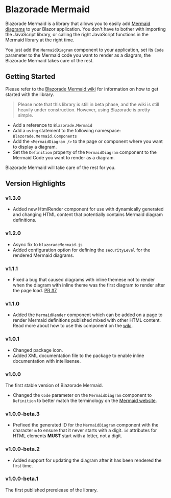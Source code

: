 ﻿# Blazorade Mermaid

Blazorade Mermaid is a library that allows you to easily add [Mermaid diagrams](https://mermaid.js.org/) to your Blazor application. You don't have to bother with importing the JavaScript library, or calling the right JavaScript functions in the Mermaid library at the right time.

You just add the `MermaidDiagram` component to your application, set its `Code` parameter to the Mermaid code you want to render as a diagram, the Blazorade Mermaid takes care of the rest.

## Getting Started

Please refer to the [Blazorade Mermaid wiki](https://github.com/Blazorade/Blazorade-Mermaid/wiki) for information on how to get started with the library.
> Please note that this library is still in beta phase, and the wiki is still heavily under construction. However, using Blazorade is pretty simple.

- Add a reference to `Blazorade.Mermaid`
- Add a `using` statement to the following namespace: `Blazorade.Mermaid.Components`
- Add the `<MermaidDiagram />` to the page or component where you want to display a diagram.
- Set the `Definition` property of the `MermaidDiagram` component to the Mermaid Code you want to render as a diagram.

Blazorade Mermaid will take care of the rest for you.

## Version Highlights

### v1.3.0

- Added new HtmlRender component for use with dynamically generated and changing HTML content that potentially contains Mermaid diagram definitions.

### v1.2.0

- Async fix to `blazoradeMermaid.js`
- Added configuration option for defining the `securityLevel` for the rendered Mermaid diagrams.

### v1.1.1

- Fixed a bug that caused diagrams with inline themese not to render when the diagram with inline theme was the first diagram to render after the page load. [PR #7](https://github.com/Blazorade/Blazorade-Mermaid/pull/7)

### v1.1.0

- Added the `MermaidRender` component which can be added on a page to render Mermaid definitions published mixed with other HTML content. Read more about how to use this component on the [wiki](https://github.com/Blazorade/Blazorade-Mermaid/wiki/Sample2).

### v1.0.1

- Changed package icon.
- Added XML documentation file to the package to enable inline documentation with intellisense.

### v1.0.0

The first stable version of Blazorade Mermaid.
- Changed the `Code` parameter on the `MermaidDiagram` component to `Definition` to better match the terminology on the [Mermaid website](https://mermaid.js.org/intro/).

### v1.0.0-beta.3

- Prefixed the generated ID for the `MermaidDiagram` component with the character `m` to ensure that it never starts with a digit. `id` attributes for HTML elements **MUST** start with a letter, not a digit.

### v1.0.0-beta.2

- Added support for updating the diagram after it has been rendered the first time.

### v1.0.0-beta.1

The first published prerelease of the library.
